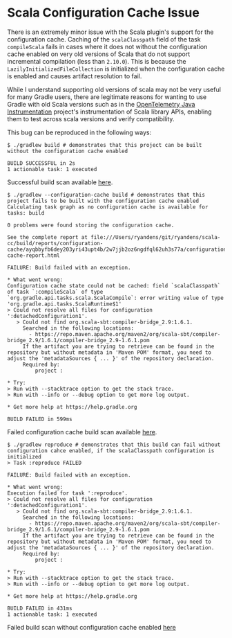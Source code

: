 # Scala Configuration Cache Issue

There is an extremely minor issue with the Scala plugin's support for the configuration cache. Caching of the 
`scalaClasspath` field of the task `compileScala` fails in cases where it does not without the configuration cache
enabled on very old versions of Scala that do not support incremental compilation (less than `2.10.0`). This is 
because the `LazilyInitializedFileCollection` is initialized when the configuration cache is enabled and causes
artifact resolution to fail. 

While I understand supporting old versions of scala may not be very useful for many Gradle users, there are legitimate
reasons for wanting to use Gradle with old Scala versions such as in the 
[OpenTelemetry Java Instrumentation](https://github.com/open-telemetry/opentelemetry-java-instrumentation/blob/main/instrumentation/scala-fork-join-2.8/javaagent/build.gradle.kts#L18)
project's instrumentation of Scala library APIs, enabling them to test across scala versions and verify compatibility. 

This bug can be reproduced in the following ways:

```shell
$ ./gradlew build # demonstrates that this project can be built without the configuration cache enabled

BUILD SUCCESSFUL in 2s
1 actionable task: 1 executed

```

Successful build scan available [here](https://gradle.com/s/44aa37tzdlqio).


```shell
$ ./gradlew --configuration-cache build # demonstrates that this project fails to be built with the configuration cache enabled
Calculating task graph as no configuration cache is available for tasks: build

0 problems were found storing the configuration cache.

See the complete report at file:///Users/ryandens/git/ryandens/scala-cc/build/reports/configuration-cache/ayqbbyfb6dey203yri43upt4b/2w7jjb2oz6ngdfql62uh3s77a/configuration-cache-report.html

FAILURE: Build failed with an exception.

* What went wrong:
Configuration cache state could not be cached: field `scalaClasspath` of task `:compileScala` of type `org.gradle.api.tasks.scala.ScalaCompile`: error writing value of type 'org.gradle.api.tasks.ScalaRuntime$1'
> Could not resolve all files for configuration ':detachedConfiguration1'.
   > Could not find org.scala-sbt:compiler-bridge_2.9:1.6.1.
     Searched in the following locations:
       - https://repo.maven.apache.org/maven2/org/scala-sbt/compiler-bridge_2.9/1.6.1/compiler-bridge_2.9-1.6.1.pom
     If the artifact you are trying to retrieve can be found in the repository but without metadata in 'Maven POM' format, you need to adjust the 'metadataSources { ... }' of the repository declaration.
     Required by:
         project :

* Try:
> Run with --stacktrace option to get the stack trace.
> Run with --info or --debug option to get more log output.

* Get more help at https://help.gradle.org

BUILD FAILED in 599ms
```

Failed configuration cache build scan available [here](https://gradle.com/s/nkj7roei43bjk).


```shell
$ ./gradlew reproduce # demonstrates that this build can fail without configuration cahce enabled, if the scalaClasspath configuration is initialized 
> Task :reproduce FAILED

FAILURE: Build failed with an exception.

* What went wrong:
Execution failed for task ':reproduce'.
> Could not resolve all files for configuration ':detachedConfiguration1'.
   > Could not find org.scala-sbt:compiler-bridge_2.9:1.6.1.
     Searched in the following locations:
       - https://repo.maven.apache.org/maven2/org/scala-sbt/compiler-bridge_2.9/1.6.1/compiler-bridge_2.9-1.6.1.pom
     If the artifact you are trying to retrieve can be found in the repository but without metadata in 'Maven POM' format, you need to adjust the 'metadataSources { ... }' of the repository declaration.
     Required by:
         project :

* Try:
> Run with --stacktrace option to get the stack trace.
> Run with --info or --debug option to get more log output.

* Get more help at https://help.gradle.org

BUILD FAILED in 431ms
1 actionable task: 1 executed
```

Failed build scan without configuration cache enabled [here](https://gradle.com/s/zyoeh2mczrtnu)
